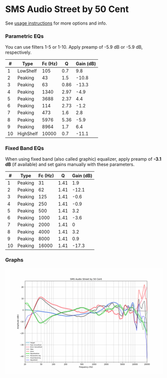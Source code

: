 # SMS Audio Street by 50 Cent
See [usage instructions](https://github.com/jaakkopasanen/AutoEq#usage) for more options and info.

### Parametric EQs
You can use filters 1-5 or 1-10. Apply preamp of -5.9 dB or -5.9 dB, respectively.

|   # | Type      |   Fc (Hz) |    Q |   Gain (dB) |
|-----|-----------|-----------|------|-------------|
|   1 | LowShelf  |       105 | 0.7  |         9.8 |
|   2 | Peaking   |        43 | 1.5  |       -10.8 |
|   3 | Peaking   |        63 | 0.86 |       -13.3 |
|   4 | Peaking   |      1340 | 2.97 |        -4.9 |
|   5 | Peaking   |      3688 | 2.37 |         4.4 |
|   6 | Peaking   |       114 | 2.73 |        -1.2 |
|   7 | Peaking   |       473 | 1.6  |         2.8 |
|   8 | Peaking   |      5976 | 5.36 |        -5.9 |
|   9 | Peaking   |      8964 | 1.7  |         6.4 |
|  10 | HighShelf |     10000 | 0.7  |       -11.1 |

### Fixed Band EQs
When using fixed band (also called graphic) equalizer, apply preamp of **-3.1 dB** (if available) and set gains manually with these parameters.

|   # | Type    |   Fc (Hz) |    Q |   Gain (dB) |
|-----|---------|-----------|------|-------------|
|   1 | Peaking |        31 | 1.41 |         1.9 |
|   2 | Peaking |        62 | 1.41 |       -12.1 |
|   3 | Peaking |       125 | 1.41 |        -0.6 |
|   4 | Peaking |       250 | 1.41 |        -0.9 |
|   5 | Peaking |       500 | 1.41 |         3.2 |
|   6 | Peaking |      1000 | 1.41 |        -3.6 |
|   7 | Peaking |      2000 | 1.41 |         0   |
|   8 | Peaking |      4000 | 1.41 |         3.2 |
|   9 | Peaking |      8000 | 1.41 |         0.9 |
|  10 | Peaking |     16000 | 1.41 |       -17.3 |

### Graphs
![](./SMS%20Audio%20Street%20by%2050%20Cent.png)
